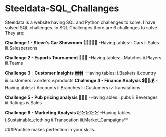# Steeldata-SQL_Challanges
Steeldata is a website having SQL and Python challenges to solve. I have solved SQL challenges.
In SQL Challenges there are 6 challenges to solve
They are:

**Challenge 1 - Steve's Car Showroom 🚗🚗🚗🚗🚗**
-Having tables:
 i.Cars
 ii.Sales
 iii.Salespersons
 
**Challenge 2 - Esports Tournament 🎾🏈🏏**
-Having tables:
 i.Matches
 ii.Players
 iii.Teams
 
**Challenge 3 - Customer Insights 🚹🚹🚹🚹**
-Having tables:
 i.Baskets
 ii.country
 iii.customers
 iv.orders
 v.products
**Challenge 4 - Finance Analysis 💲🤑💸💰**
-Having ables:
 i.Accounts
 ii.Branches
 iii.Customers
 iv.Transcations
 
**Challenge 5 - Pub pricing analysis 📢📢📢**
-Having ables
i.pubs
ii.Beverages
iii.Ratings
iv.Sales

**Challenge 6 - Marketing Analysis 💹💹💹💹💹**
-Having tables
i.Sustainable_clothing
ii.Transcation
iii.Market_Campaigns**

###Practise makes perfection in your skills.
